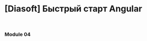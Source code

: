 # [Diasoft] Быстрый старт Angular

<br/>

### Module 04

<br/>
<!-- 
```
$ ng generate module modules/addCourse --dry-run
``` -->

